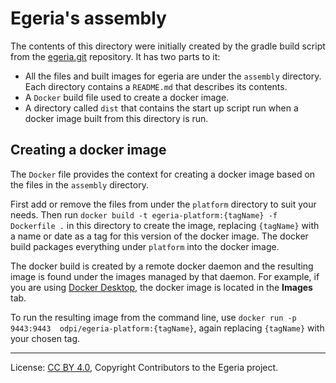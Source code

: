 <!-- SPDX-License-Identifier: CC-BY-4.0 -->
<!-- Copyright Contributors to the Egeria project. -->

# Egeria's assembly

The contents of this directory were initially created by the gradle build script
from the [egeria.git](https://github.com/odpi/egeria) repository.
It has two parts to it:

* All the files and built images for egeria are under the `assembly` directory.  
  Each directory contains a `README.md` that describes its contents.
* A `Docker` build file used to create a docker image.
* A directory called `dist` that contains the start up script run when a docker image built
  from this directory is run.

## Creating a docker image

The `Docker` file provides the context for creating a docker image based on the files in the `assembly` directory. 

First add or remove the files from under the `platform` directory to suit your needs.
Then run `docker build -t egeria-platform:{tagName} -f Dockerfile .` in this
directory to create the image, replacing `{tagName}` with a name or date as a tag for this version of the docker image.
The docker build packages everything under `platform` into the docker image.

The docker build is created by a remote docker daemon and the resulting image is
found under the images managed by that daemon.  For example, if you are using
[Docker Desktop](https://www.docker.com/products/docker-desktop/),
the docker image is located in the **Images** tab.

To run the resulting image from the command line, use `docker run -p 9443:9443  odpi/egeria-platform:{tagName}`, again replacing `{tagName}` with your chosen tag.



----
License: [CC BY 4.0](https://creativecommons.org/licenses/by/4.0/),
Copyright Contributors to the Egeria project.